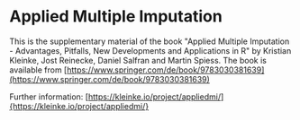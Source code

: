 # Applied Multiple Imputation

This is the supplementary material of the book "Applied Multiple Imputation - Advantages, Pitfalls, New Developments and Applications in R" by Kristian Kleinke, Jost Reinecke, Daniel Salfran and Martin Spiess. The book is available from 
[https://www.springer.com/de/book/9783030381639](https://www.springer.com/de/book/9783030381639)

Further information: [https://kleinke.io/project/appliedmi/]{https://kleinke.io/project/appliedmi/}
